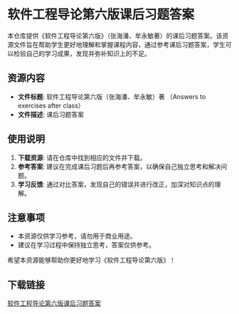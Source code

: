 # 软件工程导论第六版课后习题答案

本仓库提供《软件工程导论第六版》（张海潘、牟永敏著）的课后习题答案。该资源文件旨在帮助学生更好地理解和掌握课程内容，通过参考课后习题答案，学生可以检验自己的学习成果，发现并弥补知识上的不足。

## 资源内容

- **文件标题**: 软件工程导论第六版（张海潘、牟永敏）著 （Answers to exercises after class）
- **文件描述**: 课后习题答案

## 使用说明

1. **下载资源**: 请在仓库中找到相应的文件并下载。
2. **参考答案**: 建议在完成课后习题后再参考答案，以确保自己独立思考和解决问题。
3. **学习反馈**: 通过对比答案，发现自己的错误并进行改正，加深对知识点的理解。

## 注意事项

- 本资源仅供学习参考，请勿用于商业用途。
- 建议在学习过程中保持独立思考，答案仅供参考。

希望本资源能够帮助你更好地学习《软件工程导论第六版》！

## 下载链接

[软件工程导论第六版课后习题答案](https://pan.quark.cn/s/3c25dbeb423d)